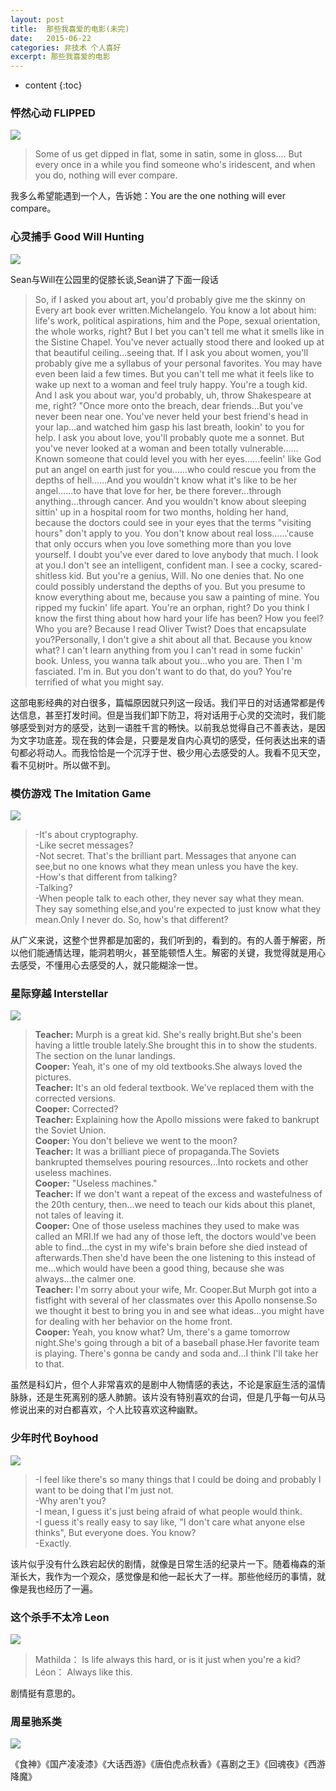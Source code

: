 ```yaml
---
layout: post
title:  那些我喜爱的电影(未完)
date:   2015-06-22
categories: 非技术 个人喜好
excerpt: 那些我喜爱的电影
---
```


* content
{:toc}

### 怦然心动 FLIPPED  

![](https://github.com/HarmonyHu/harmonyhu.github.io/raw/master/_posts/images/flipped.JPG)  

>Some of us get dipped in flat, some in satin, some in gloss.... But every once in a while you find someone who's iridescent, and when you do, nothing will ever compare.

我多么希望能遇到一个人，告诉她：You are the one nothing will ever compare。

### 心灵捕手 Good Will Hunting  

![](https://github.com/HarmonyHu/harmonyhu.github.io/raw/master/_posts/images/goodwillhunting.JPG)  

Sean与Will在公园里的促膝长谈,Sean讲了下面一段话  

>So, if I asked you about art, you'd probably give me the skinny on Every art book ever written.Michelangelo. You know a lot about him: life's work, political aspirations, him and the Pope, sexual orientation, the whole works, right? But I bet you can't tell me what it smells like in the Sistine Chapel. You've never actually stood there and looked up at that beautiful ceiling…seeing that. If I ask you about women, you'll probably give me a syllabus of your personal favorites. You may have even been laid a few times. But you can't tell me what it feels like to wake up next to a woman and feel truly happy. You're a tough kid. And I ask you about war, you'd probably, uh, throw Shakespeare at me, right? "Once more onto the breach, dear friends…But you've never been near one. You've never held your best friend's head in your lap…and watched him gasp his last breath, lookin' to you for help. I ask you about love, you'll probably quote me a sonnet. But you've never looked at a woman and been totally vulnerable……Known someone that could level you with her eyes……feelin' like God put an angel on earth just for you……who could rescue you from the depths of hell……And you wouldn't know what it's like to be her angel……to have that love for her, be there forever…through anything…through cancer. And you wouldn't know about sleeping sittin' up in a hospital room for two months, holding her hand, because the doctors could see in your eyes that the terms "visiting hours" don't apply to you. You don't know about real loss……'cause that only occurs when you love something more than you love yourself. I doubt you've ever dared to love anybody that much. I look at you.I don't see an intelligent, confident man. I see a cocky, scared-shitless kid. But you're a genius, Will. No one denies that. No one could possibly understand the depths of you. But you presume to know everything about me, because you saw a painting of mine. You ripped my fuckin' life apart. You're an orphan, right? Do you think I know the first thing about how hard your life has been? How you feel? Who you are? Because I read Oliver Twist? Does that encapsulate you?Personally, I don't give a shit about all that. Because you know what? I can't learn anything from you I can't read in some fuckin' book. Unless, you wanna talk about you…who you are. Then I 'm fasciated. I'm in. But you don't want to do that, do you? You're terrified of what you might say.  

这部电影经典的对白很多，篇幅原因就只列这一段话。我们平日的对话通常都是传达信息，甚至打发时间。但是当我们卸下防卫，将对话用于心灵的交流时，我们能够感受到对方的感受，达到一语胜千言的畅快。以前我总觉得自己不善表达，是因为文字功底差。现在我的体会是，只要是发自内心真切的感受，任何表达出来的语句都必将动人。而我恰恰是一个沉浮于世、极少用心去感受的人。我看不见天空，看不见树叶。所以做不到。  

### 模仿游戏 The Imitation Game  

![](https://github.com/HarmonyHu/harmonyhu.github.io/raw/master/_posts/images/theimitationgame.JPG)  

>-It's about cryptography.   
>-Like secret messages?  
>-Not secret. That's the brilliant part. Messages that anyone can see,but no one knows what they mean unless you have the key.  
>-How's that different from talking?  
>-Talking?  
>-When people talk to each other, they never say what they mean. They say something else,and you're expected to just know what they mean.Only I never do. So, how's that different?  

从广义来说，这整个世界都是加密的，我们听到的，看到的。有的人善于解密，所以他们能通情达理，能洞若明火，甚至能顿悟人生。解密的关键，我觉得就是用心去感受，不懂用心去感受的人，就只能糊涂一世。

### 星际穿越 Interstellar  

![](https://github.com/HarmonyHu/harmonyhu.github.io/raw/master/_posts/images/interstellar.jpg)  

>**Teacher:** Murph is a great kid. She's really bright.But she's been having a little trouble lately.She brought this in to show the students. The section on the lunar landings.  
>**Cooper:** Yeah, it's one of my old textbooks.She always loved the pictures.  
>**Teacher:** It's an old federal textbook. We've replaced them with the corrected versions.  
>**Cooper:** Corrected?  
>**Teacher:** Explaining how the Apollo missions were faked to bankrupt the Soviet Union.  
>**Cooper:** You don't believe we went to the moon?  
>**Teacher:** It was a brilliant piece of propaganda.The Soviets bankrupted themselves pouring resources...Into rockets and other useless machines.  
>**Cooper:** "Useless machines."  
>**Teacher:** If we don't want a repeat of the excess and wastefulness of the 20th century, then...we need to teach our kids about this planet, not tales of leaving it.  
>**Cooper:** One of those useless machines they used to make was called an MRI.If we had any of those left, the doctors would've been able to find...the cyst in my wife's brain before she died instead of afterwards.Then she'd have been the one listening to this instead of me...which would have been a good thing, because she was always...the calmer one.  
>**Teacher:** I'm sorry about your wife, Mr. Cooper.But Murph got into a fistfight with several of her classmates over this Apollo nonsense.So we thought it best to bring you in and see what ideas...you might have for dealing with her behavior on the home front.  
>**Cooper:** Yeah, you know what? Um, there's a game tomorrow night.She's going through a bit of a baseball phase.Her favorite team is playing. There's gonna be candy and soda and...I think I'll take her to that.  

虽然是科幻片，但个人非常喜欢的是剧中人物情感的表达，不论是家庭生活的温情脉脉，还是生死离别的感人肺腑。该片没有特别喜欢的台词，但是几乎每一句从马修说出来的对白都喜欢，个人比较喜欢这种幽默。

### 少年时代 Boyhood  

![](https://github.com/HarmonyHu/harmonyhu.github.io/raw/master/_posts/images/boyhood.jpg)  

>-I feel like there's so many things that I could be doing and probably I want to be doing that I'm just not.  
>-Why aren't you?  
>-I mean, I guess it's just being afraid of what people would think.  
>-I guess it's really easy to say like, "I don't care what anyone else thinks", But everyone does. You know?  
>-Exactly.  

该片似乎没有什么跌宕起伏的剧情，就像是日常生活的纪录片一下。随着梅森的渐渐长大，我作为一个观众，感觉像是和他一起长大了一样。那些他经历的事情，就像是我也经历了一遍。  

### 这个杀手不太冷 Leon

![](https://github.com/HarmonyHu/harmonyhu.github.io/raw/master/_posts/images/leon.JPG)  

>Mathilda： Is life always this hard, or is it just when you're a kid?  
>Léon： Always like this. 

剧情挺有意思的。

### 周星驰系类

![](https://github.com/HarmonyHu/harmonyhu.github.io/raw/master/_posts/images/zhouxingchi.jpg)  

《食神》《国产凌凌漆》《大话西游》《唐伯虎点秋香》《喜剧之王》《回魂夜》《西游降魔》
